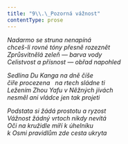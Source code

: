 ```yaml
---
title: "9\\.\_Pozorná vážnost"
contentType: prose
---
```


<section>

_Nadarmo se struna nenapíná  
chceš-li rovné tóny přesně rozeznět  
Zprůsvitnělá zeleň — barva vody  
Celistvost a přísnost — obřad napohled_

</section>

<section>

_Sedlina Du Kanga na dně číše  
čiře procezena   na rtech sládne ti  
Ležením Zhou Yafu v Něžných jívách  
nesměl ani vládce jen tak projeti_

</section>

<section>

_Podstata si žádá prostotu a ryzost  
Vážnost žádný vrtoch nikdy nevítá  
Oči na kružidle míří k úhelníku  
k Osmi pravidlům zde cesta ukryta_

</section>
